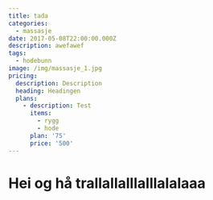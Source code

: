 ```yaml
---
title: tada
categories:
  - massasje
date: 2017-05-08T22:00:00.000Z
description: awefawef
tags:
  - hodebunn
image: /img/massasje_1.jpg
pricing:
  description: Description
  heading: Headingen
  plans:
    - description: Test
      items:
        - rygg
        - hode
      plan: '75'
      price: '500'
---
```

# Hei og hå trallallalllalllalalaaa




